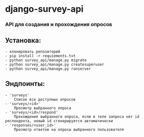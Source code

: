 # django-survey-api
### API для создания и прохождения опросов

## Установка:
    - клонировать репозиторий
    - pip install -r requiements.txt
    - python survey_api/manage.py migrate
    - python survey_api/manage.py createsuperuser
    - python survey_api/manage.py runserver

## Эндпоинты:
    - 'surveys'
        Список все доступных опросов
    - 'surveys/<id>'
        Просмотр выбранного опроса
    - 'surveys/<id>/respond'
        Прохождение выбранного опроса, если в теле запроса нет id респондента, новый id сгенерируется автоматически
    - 'responses/<user_id>'
        Просмотр ответов на опросы выбранного пользователя
